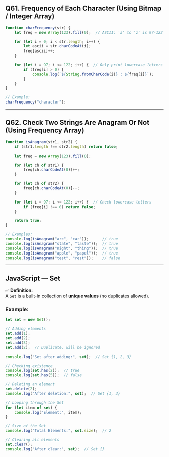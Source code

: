 ## Q61. Frequency of Each Character (Using Bitmap / Integer Array)

```javascript
function charFrequency(str) {
    let freq = new Array(123).fill(0);  // ASCII: 'a' to 'z' is 97-122

    for (let i = 0; i < str.length; i++) {
        let ascii = str.charCodeAt(i);
        freq[ascii]++;
    }

    for (let i = 97; i <= 122; i++) {  // Only print lowercase letters
        if (freq[i] > 0) {
            console.log(`${String.fromCharCode(i)} : ${freq[i]}`);
        }
    }
}

// Example:
charFrequency("character");
```

---

## Q62. Check Two Strings Are Anagram Or Not (Using Frequency Array)

```javascript
function isAnagram(str1, str2) {
    if (str1.length !== str2.length) return false;

    let freq = new Array(123).fill(0);

    for (let ch of str1) {
        freq[ch.charCodeAt(0)]++;
    }

    for (let ch of str2) {
        freq[ch.charCodeAt(0)]--;
    }

    for (let i = 97; i <= 122; i++) {  // Check lowercase letters
        if (freq[i] !== 0) return false;
    }

    return true;
}

// Examples:
console.log(isAnagram("arc", "car"));      // true
console.log(isAnagram("state", "taste"));  // true
console.log(isAnagram("night", "thing"));  // true
console.log(isAnagram("apple", "papel"));  // true
console.log(isAnagram("test", "rest"));    // false
```

---

## JavaScript — Set

✅ **Definition:**  
A `Set` is a built-in collection of **unique values** (no duplicates allowed).

### Example:

```javascript
let set = new Set();

// Adding elements
set.add(1);
set.add(2);
set.add(3);
set.add(2);  // Duplicate, will be ignored

console.log("Set after adding:", set);  // Set {1, 2, 3}

// Checking existence
console.log(set.has(2));  // true
console.log(set.has(5));  // false

// Deleting an element
set.delete(2);
console.log("After deletion:", set);  // Set {1, 3}

// Looping through the Set
for (let item of set) {
    console.log("Element:", item);
}

// Size of the Set
console.log("Total Elements:", set.size);  // 2

// Clearing all elements
set.clear();
console.log("After clear:", set);  // Set {}
```


